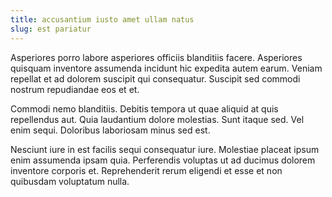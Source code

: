 ```yaml
---
title: accusantium iusto amet ullam natus
slug: est pariatur
---
```


Asperiores porro labore asperiores officiis blanditiis facere. Asperiores quisquam inventore assumenda incidunt hic expedita autem earum. Veniam repellat et ad dolorem suscipit qui consequatur. Suscipit sed commodi nostrum repudiandae eos et et.

Commodi nemo blanditiis. Debitis tempora ut quae aliquid at quis repellendus aut. Quia laudantium dolore molestias. Sunt itaque sed. Vel enim sequi. Doloribus laboriosam minus sed est.

Nesciunt iure in est facilis sequi consequatur iure. Molestiae placeat ipsum enim assumenda ipsam quia. Perferendis voluptas ut ad ducimus dolorem inventore corporis et. Reprehenderit rerum eligendi et esse et non quibusdam voluptatum nulla.

